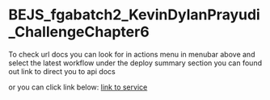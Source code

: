 # BEJS_fgabatch2_KevinDylanPrayudi_ChallengeChapter6
To check url docs you can look for in actions menu in menubar above and select the latest workflow under the deploy summary section you can found out link to direct you to api docs

or you can click link below:
[link to service](https://testing-production-3694.up.railway.app/api-docs)
